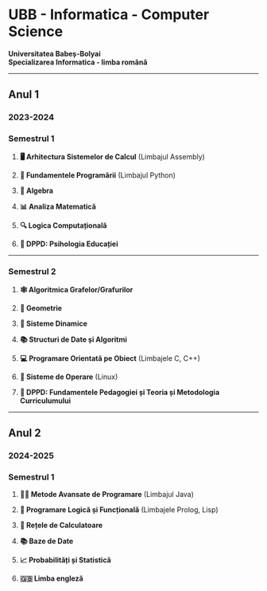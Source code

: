 # UBB - Informatica - Computer Science
**Universitatea Babeș-Bolyai**  
**Specializarea Informatica - limba română**  

---

## Anul 1 
### 2023-2024

### Semestrul 1

1. **🖥️ Arhitectura Sistemelor de Calcul** (Limbajul Assembly)  

2. **🐍 Fundamentele Programării** (Limbajul Python)  

3. **📐 Algebra**  

4. **📊 Analiza Matematică**  

5. **🔍 Logica Computațională**  

6. **🧠 DPPD: Psihologia Educației**  

---

### Semestrul 2

1. **🕸️ Algoritmica Grafelor/Grafurilor**  

2. **📏 Geometrie**  

3. **🔄 Sisteme Dinamice**  

4. **📚 Structuri de Date și Algoritmi**  

5. **💻 Programare Orientată pe Obiect** (Limbajele C, C++)  

6. **🐧 Sisteme de Operare** (Linux)  

7. **📖 DPPD: Fundamentele Pedagogiei și Teoria și Metodologia Curriculumului**  

---

## Anul 2 
### 2024-2025

### Semestrul 1

1. **🧑‍💻 Metode Avansate de Programare** (Limbajul Java)  

2. **🔄 Programare Logică și Funcțională** (Limbajele Prolog, Lisp)  

3. **📡 Rețele de Calculatoare**  

4. **📚 Baze de Date**  

5. **📈 Probabilități și Statistică**  

6. **🇬🇧 Limba engleză**  

